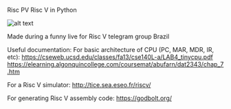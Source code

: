 Risc PV
Risc V in Python

![alt text](https://upload.wikimedia.org/wikipedia/commons/thumb/7/72/Pavo_cristatus_%28male%29_-feathers-8a.jpg/800px-Pavo_cristatus_%28male%29_-feathers-8a.jpg)

Made during a funny live for Risc V telegram group Brazil

Useful documentation:
For basic architecture of CPU (PC, MAR, MDR, IR, etc):
https://cseweb.ucsd.edu/classes/fa13/cse140L-a/LAB4_tinycpu.pdf
https://elearning.algonquincollege.com/coursemat/abufarn/dat2343/chap_7.htm

For a Risc V simulator:
http://tice.sea.eseo.fr/riscv/

For generating Risc V assembly code:
https://godbolt.org/
